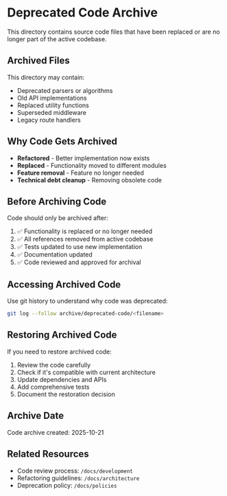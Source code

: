 # Deprecated Code Archive

This directory contains source code files that have been replaced or are no longer part of the active codebase.

## Archived Files

This directory may contain:
- Deprecated parsers or algorithms
- Old API implementations
- Replaced utility functions
- Superseded middleware
- Legacy route handlers

## Why Code Gets Archived

- **Refactored** - Better implementation now exists
- **Replaced** - Functionality moved to different modules
- **Feature removal** - Feature no longer needed
- **Technical debt cleanup** - Removing obsolete code

## Before Archiving Code

Code should only be archived after:
1. ✅ Functionality is replaced or no longer needed
2. ✅ All references removed from active codebase
3. ✅ Tests updated to use new implementation
4. ✅ Documentation updated
5. ✅ Code reviewed and approved for archival

## Accessing Archived Code

Use git history to understand why code was deprecated:

```bash
git log --follow archive/deprecated-code/<filename>
```

## Restoring Archived Code

If you need to restore archived code:

1. Review the code carefully
2. Check if it's compatible with current architecture
3. Update dependencies and APIs
4. Add comprehensive tests
5. Document the restoration decision

## Archive Date

Code archive created: 2025-10-21

## Related Resources

- Code review process: `/docs/development`
- Refactoring guidelines: `/docs/architecture`
- Deprecation policy: `/docs/policies`
